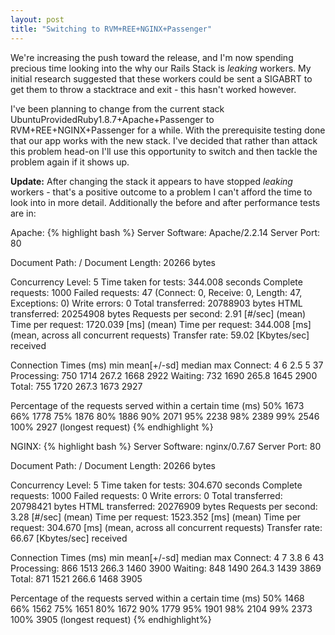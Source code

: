 ```yaml
---
layout: post
title: "Switching to RVM+REE+NGINX+Passenger"
---
```


We're increasing the push toward the release, and I'm now spending precious time looking into the why our Rails Stack is *leaking* workers. My initial research suggested that these workers could be sent a SIGABRT to get them to throw a stacktrace and exit - this hasn't worked however.

I've been planning to change from the current stack UbuntuProvidedRuby1.8.7+Apache+Passenger to RVM+REE+NGINX+Passenger for a while. With the prerequisite testing done that our app works with the new stack. I've decided that rather than attack this problem head-on I'll use this opportunity to switch and then tackle the problem again if it shows up.

**Update:** After changing the stack it appears to have stopped *leaking* workers - that's a positive outcome to a problem I can't afford the time to look into in more detail. Additionally the before and after performance tests are in:

Apache:
{% highlight bash %}
Server Software:        Apache/2.2.14
Server Port:            80

Document Path:          /
Document Length:        20266 bytes

Concurrency Level:      5
Time taken for tests:   344.008 seconds
Complete requests:      1000
Failed requests:        47
   (Connect: 0, Receive: 0, Length: 47, Exceptions: 0)
Write errors:           0
Total transferred:      20788903 bytes
HTML transferred:       20254908 bytes
Requests per second:    2.91 [#/sec] (mean)
Time per request:       1720.039 [ms] (mean)
Time per request:       344.008 [ms] (mean, across all concurrent requests)
Transfer rate:          59.02 [Kbytes/sec] received

Connection Times (ms)
              min  mean[+/-sd] median   max
Connect:        4    6   2.5      5      37
Processing:   750 1714 267.2   1668    2922
Waiting:      732 1690 265.8   1645    2900
Total:        755 1720 267.3   1673    2927

Percentage of the requests served within a certain time (ms)
  50%   1673
  66%   1778
  75%   1876
  80%   1886
  90%   2071
  95%   2238
  98%   2389
  99%   2546
 100%   2927 (longest request)
{% endhighlight %}



NGINX:
{% highlight bash %}
Server Software:        nginx/0.7.67
Server Port:            80

Document Path:          /
Document Length:        20266 bytes

Concurrency Level:      5
Time taken for tests:   304.670 seconds
Complete requests:      1000
Failed requests:        0
Write errors:           0
Total transferred:      20798421 bytes
HTML transferred:       20276909 bytes
Requests per second:    3.28 [#/sec] (mean)
Time per request:       1523.352 [ms] (mean)
Time per request:       304.670 [ms] (mean, across all concurrent requests)
Transfer rate:          66.67 [Kbytes/sec] received

Connection Times (ms)
              min  mean[+/-sd] median   max
Connect:        4    7   3.8      6      43
Processing:   866 1513 266.3   1460    3900
Waiting:      848 1490 264.3   1439    3869
Total:        871 1521 266.6   1468    3905

Percentage of the requests served within a certain time (ms)
  50%   1468
  66%   1562
  75%   1651
  80%   1672
  90%   1779
  95%   1901
  98%   2104
  99%   2373
 100%   3905 (longest request)
{% endhighlight%}
